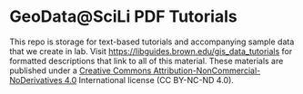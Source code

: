 # GeoData@SciLi PDF Tutorials
This repo is storage for text-based tutorials and accompanying sample data that we create in lab. Visit https://libguides.brown.edu/gis_data_tutorials for formatted descriptions that link to all of this material. These materials are published under a [Creative Commons Attribution-NonCommercial-NoDerivatives 4.0](https://creativecommons.org/licenses/by-nc-nd/4.0/) International license (CC BY-NC-ND 4.0).
